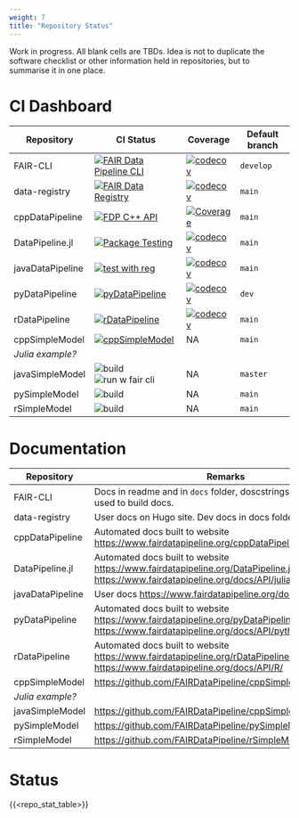 ```yaml
---
weight: 7
title: "Repository Status"
---
```


Work in progress. All blank cells are TBDs. Idea is not to duplicate the software checklist or other information held in repositories, but to summarise it in one place.

# CI Dashboard

| Repository | CI Status | Coverage | Default branch |
| --- | --- | --- | --- |
| FAIR-CLI | [![FAIR Data Pipeline CLI](https://github.com/FAIRDataPipeline/FAIR-CLI/actions/workflows/fair-cli.yaml/badge.svg?branch=develop)](https://github.com/FAIRDataPipeline/FAIR-CLI/actions/workflows/fair-cli.yaml) | [![codecov](https://codecov.io/gh/FAIRDataPipeline/FAIR-CLI/branch/develop/graph/badge.svg)](https://codecov.io/gh/FAIRDataPipeline/FAIR-CLI) | `develop` |
| data-registry | [![FAIR Data Registry](https://github.com/FAIRDataPipeline/data-registry/actions/workflows/fair-data-registry.yaml/badge.svg?branch=main)](https://github.com/FAIRDataPipeline/data-registry/actions/workflows/fair-data-registry.yaml) | [![codecov](https://codecov.io/gh/FAIRDataPipeline/data-registry/branch/main/graph/badge.svg)](https://codecov.io/gh/FAIRDataPipeline/data-registry) | `main` |
| cppDataPipeline| [![FDP C++ API](https://github.com/FAIRDataPipeline/cppDataPipeline/actions/workflows/fdp_cpp_api.yaml/badge.svg)](https://github.com/FAIRDataPipeline/cppDataPipeline/actions/workflows/fdp_cpp_api.yaml) | [![Coverage](https://sonarcloud.io/api/project_badges/measure?project=FAIRDataPipeline_FDP-Cpp-API&metric=coverage)](https://sonarcloud.io/summary/new_code?id=FAIRDataPipeline_FDP-Cpp-API) | `main` |
| DataPipeline.jl | [![Package Testing](https://github.com/FAIRDataPipeline/DataPipeline.jl/actions/workflows/testing.yaml/badge.svg)](https://github.com/FAIRDataPipeline/DataPipeline.jl/actions/workflows/testing.yaml) | [![codecov](https://codecov.io/gh/FAIRDataPipeline/DataPipeline.jl/branch/main/graph/badge.svg)](https://codecov.io/gh/FAIRDataPipeline/DataPipeline.jl) | `main` |
| javaDataPipeline | [![test with reg](https://github.com/FAIRDataPipeline/javaDataPipeline/actions/workflows/build-test-with-registry.yml/badge.svg)](https://github.com/FAIRDataPipeline/javaDataPipeline/actions/workflows/build-test-with-registry.yml) | [![codecov](https://codecov.io/gh/FAIRDataPipeline/javaDataPipeline/branch/master/graph/badge.svg?token=WHX17OYLBo)](https://codecov.io/gh/FAIRDataPipeline/javaDataPipeline) | `main` |
| pyDataPipeline | [![pyDataPipeline](https://github.com/FAIRDataPipeline/pyDataPipeline/actions/workflows/pyDataPipeline.yaml/badge.svg?branch=dev)](https://github.com/FAIRDataPipeline/pyDataPipeline/actions/workflows/pyDataPipeline.yaml) | [![codecov](https://codecov.io/gh/FAIRDataPipeline/pyDataPipeline/branch/dev/graph/badge.svg)](https://codecov.io/gh/FAIRDataPipeline/pyDataPipeline) | `dev` |
| rDataPipeline | [![rDataPipeline](https://github.com/FAIRDataPipeline/rDataPipeline/workflows/build/badge.svg?=1)](https://github.com/FAIRDataPipeline/rDataPipeline/actions) | [![codecov](https://codecov.io/gh/FAIRDataPipeline/rDataPipeline/branch/main/graph/badge.svg)](https://codecov.io/gh/FAIRDataPipeline/rDataPipeline) | `main` |
| cppSimpleModel | [![cppSimpleModel](https://github.com/FAIRDataPipeline/cppSimpleModel/actions/workflows/cpp_simple_model.yaml/badge.svg)](https://github.com/FAIRDataPipeline/cppSimpleModel/actions/workflows/cpp_simple_model.yaml) | NA | `main` |
| *Julia example?* | | |
| javaSimpleModel | ![build](https://github.com/FAIRDataPipeline/javaSimpleModel/actions/workflows/gradle-build.yml/badge.svg) ![run w fair cli](https://github.com/FAIRDataPipeline/javaSimpleModel/actions/workflows/runWithFairCli.yml/badge.svg) | NA | `master` |
| pySimpleModel | ![build](https://github.com/FAIRDataPipeline/pySimpleModel/actions/workflows/pySimpleModel.yaml/badge.svg) | NA | `main` |
| rSimpleModel | ![build](https://github.com/FAIRDataPipeline/rSimpleModel/actions/workflows/test-build.yaml/badge.svg) | NA | `main` |


# Documentation

| Repository | Remarks |
| --- | --- |
| FAIR-CLI | Docs in readme and in `docs` folder, doscstrings not currently used to build docs. |
| data-registry | User docs on Hugo site. Dev docs in docs folder of repo. |
| cppDataPipeline | Automated docs built to website <https://www.fairdatapipeline.org/cppDataPipeline/> |
| DataPipeline.jl | Automated docs built to website <https://www.fairdatapipeline.org/DataPipeline.jl/stable/>, also <https://www.fairdatapipeline.org/docs/API/julia/> |
| javaDataPipeline | User docs <https://www.fairdatapipeline.org/docs/API/Java/> |
| pyDataPipeline | Automated docs built to website <https://www.fairdatapipeline.org/pyDataPipeline/>, also <https://www.fairdatapipeline.org/docs/API/python/> |
| rDataPipeline | Automated docs built to website <https://www.fairdatapipeline.org/rDataPipeline/>, also <https://www.fairdatapipeline.org/docs/API/R/> |
| cppSimpleModel | <https://github.com/FAIRDataPipeline/cppSimpleModel#readme> |
| *Julia example?* | |
| javaSimpleModel | <https://github.com/FAIRDataPipeline/cppSimpleModel#readme> |
| pySimpleModel | <https://github.com/FAIRDataPipeline/pySimpleModel#readme> |
| rSimpleModel | <https://github.com/FAIRDataPipeline/rSimpleModel#readme> |

# Status

{{<repo_stat_table>}}
